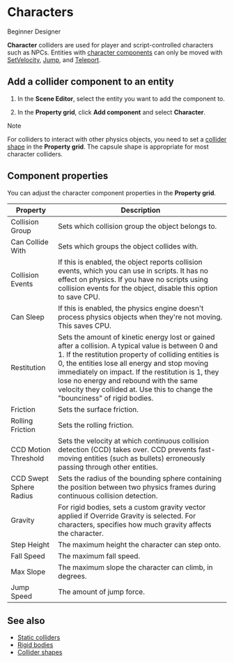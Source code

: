 # Characters

<span class="label label-doc-level">Beginner</span>
<span class="label label-doc-audience">Designer</span>

**Character** colliders are used for player and script-controlled characters such as NPCs. Entities with [character components](xref:SiliconStudio.Xenko.Physics.CharacterComponent) can only be moved with [SetVelocity](xref:SiliconStudio.Xenko.Physics.CharacterComponent.SetVelocity\(SiliconStudio.Core.Mathematics.Vector3\)), [Jump](xref:SiliconStudio.Xenko.Physics.CharacterComponent.Jump), and [Teleport](xref:SiliconStudio.Xenko.Physics.CharacterComponent.Teleport\(SiliconStudio.Core.Mathematics.Vector3\)).

## Add a collider component to an entity

1. In the **Scene Editor**, select the entity you want to add the component to.

2. In the **Property grid**, click **Add component** and select **Character**.

>[!Note]
> For colliders to interact with other physics objects, you need to set a [collider shape](collider-shapes.md) in the **Property grid**. The capsule shape is appropriate for most character colliders.

## Component properties

You can adjust the character component properties in the **Property grid**.

Property              |   Description
----------------------|-----------------------
Collision Group       | Sets which collision group the object belongs to.
Can Collide With      | Sets which groups the object collides with.
Collision Events      | If this is enabled, the object reports collision events, which you can use in scripts. It has no effect on physics. If you have no scripts using collision events for the object, disable this option to save CPU.
Can Sleep             | If this is enabled, the physics engine doesn't process physics objects when they're not moving. This saves CPU.
Restitution           | Sets the amount of kinetic energy lost or gained after a collision. A typical value is between 0 and 1. If the restitution property of colliding entities is 0, the entities lose all energy and stop moving immediately on impact. If the restitution is 1, they lose no energy and rebound with the same velocity they collided at. Use this to change the "bounciness" of rigid bodies.
Friction              | Sets the surface friction.
Rolling Friction      | Sets the rolling friction.
CCD Motion Threshold  | Sets the velocity at which continuous collision detection (CCD) takes over. CCD prevents fast-moving entities (such as bullets) erroneously passing through other entities.
CCD Swept Sphere Radius | Sets the radius of the bounding sphere containing the position between two physics frames during continuous collision detection.              
Gravity               | For rigid bodies, sets a custom gravity vector applied if Override Gravity is selected. For characters, specifies how much gravity affects the character.
Step Height           | The maximum height the character can step onto.
Fall Speed            | The maximum fall speed.
Max Slope             | The maximum slope the character can climb, in degrees. 
Jump Speed            | The amount of jump force.

## See also

* [Static colliders](static-colliders.md)
* [Rigid bodies](rigid-bodies.md)
* [Collider shapes](collider-shapes.md)